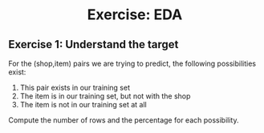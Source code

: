 <h1 align="center">Exercise: EDA</h1>


## Exercise 1: Understand the target

For the (shop,item) pairs we are trying to predict, the following possibilities exist:

1. This pair exists in our training set
2. The item is in our training set, but not with the shop
3. The item is not in our training set at all

Compute the number of rows and the percentage for each possibility.